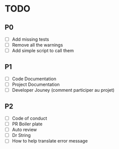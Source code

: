 # TODO

## P0
- [ ] Add missing tests
- [ ] Remove all the warnings
- [ ] Add simple script to call them

## P1
- [ ] Code Documentation
- [ ] Project Documentation
- [ ] Developer Jouney (comment participer au projet)

## P2
- [ ] Code of conduct
- [ ] PR Boiler plate
- [ ] Auto review
- [ ] Dr String
- [ ] How to help translate error message
